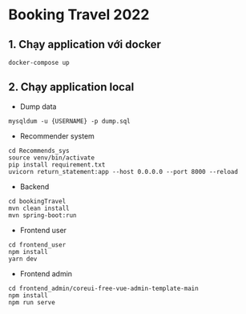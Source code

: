 # Booking Travel 2022

## 1. Chạy application với docker
```shell
docker-compose up
```
## 2. Chạy application local
- Dump data
```shell
mysqldum -u {USERNAME} -p dump.sql
```
- Recommender system
```shell
cd Recommends_sys
source venv/bin/activate
pip install requirement.txt
uvicorn return_statement:app --host 0.0.0.0 --port 8000 --reload
```
- Backend
```shell
cd bookingTravel
mvn clean install
mvn spring-boot:run
```
- Frontend user
```shell
cd frontend_user
npm install
yarn dev
```
- Frontend admin
```shell
cd frontend_admin/coreui-free-vue-admin-template-main
npm install 
npm run serve
```
